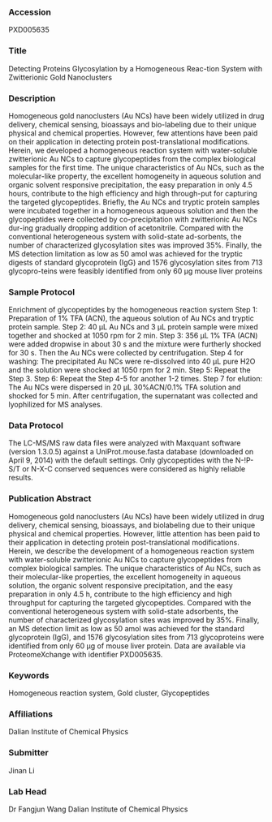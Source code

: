 ### Accession
PXD005635

### Title
Detecting Proteins Glycosylation by a Homogeneous Reac-tion System with Zwitterionic Gold Nanoclusters

### Description
Homogeneous gold nanoclusters (Au NCs) have been widely utilized in drug delivery, chemical sensing, bioassays and bio-labeling due to their unique physical and chemical properties. However, few attentions have been paid on their application in detecting protein post-translational modifications. Herein, we developed a homogeneous reaction system with water-soluble zwitterionic Au NCs to capture glycopeptides from the complex biological samples for the first time. The unique characteristics of Au NCs, such as the molecular-like property, the excellent homogeneity in aqueous solution and organic solvent responsive precipitation, the easy preparation in only 4.5 hours, contribute to the high efficiency and high through-put for capturing the targeted glycopeptides. Briefly, the Au NCs and tryptic protein samples were incubated together in a homogeneous aqueous solution and then the glycopeptides were collected by co-precipitation with zwitterionic Au NCs dur-ing gradually dropping addition of acetonitrile. Compared with the conventional heterogeneous system with solid-state ad-sorbents, the number of characterized glycosylation sites was improved 35%. Finally, the MS detection limitation as low as 50 amol was achieved for the tryptic digests of standard glycoprotein (IgG) and 1576 glycosylation sites from 713 glycopro-teins were feasibly identified from only 60 μg mouse liver proteins

### Sample Protocol
Enrichment of glycopeptides by the homogeneous reaction system Step 1: Preparation of 1% TFA (ACN), the aqueous solution of Au NCs and tryptic protein sample. Step 2: 40 µL Au NCs and 3 µL protein sample were mixed together and shocked at 1050 rpm for 2 min. Step 3: 356 µL 1% TFA (ACN) were added dropwise in about 30 s and the mixture were furtherly shocked for 30 s. Then the Au NCs were collected by centrifugation. Step 4 for washing: The precipitated Au NCs were re-dissolved into 40 µL pure H2O and the solution were shocked at 1050 rpm for 2 min. Step 5: Repeat the Step 3. Step 6: Repeat the Step 4-5 for another 1-2 times. Step 7 for elution: The Au NCs were dispersed in 20 µL 30%ACN/0.1% TFA solution and shocked for 5 min. After centrifugation, the supernatant was collected and lyophilized for MS analyses.

### Data Protocol
The LC-MS/MS raw data files were analyzed with Maxquant software (version 1.3.0.5) against a UniProt.mouse.fasta database (downloaded on April 9, 2014) with the default settings. Only glycopeptides with the N-!P-S/T or N-X-C conserved sequences were considered as highly reliable results.

### Publication Abstract
Homogeneous gold nanoclusters (Au NCs) have been widely utilized in drug delivery, chemical sensing, bioassays, and biolabeling due to their unique physical and chemical properties. However, little attention has been paid to their application in detecting protein post-translational modifications. Herein, we describe the development of a homogeneous reaction system with water-soluble zwitterionic Au NCs to capture glycopeptides from complex biological samples. The unique characteristics of Au NCs, such as their molecular-like properties, the excellent homogeneity in aqueous solution, the organic solvent responsive precipitation, and the easy preparation in only 4.5 h, contribute to the high efficiency and high throughput for capturing the targeted glycopeptides. Compared with the conventional heterogeneous system with solid-state adsorbents, the number of characterized glycosylation sites was improved by 35%. Finally, an MS detection limit as low as 50 amol was achieved for the standard glycoprotein (IgG), and 1576 glycosylation sites from 713 glycoproteins were identified from only 60 &#x3bc;g of mouse liver protein. Data are available via ProteomeXchange with identifier PXD005635.

### Keywords
Homogeneous reaction system, Gold cluster, Glycopeptides

### Affiliations
Dalian Institute of Chemical Physics

### Submitter
Jinan Li

### Lab Head
Dr Fangjun Wang
Dalian Institute of Chemical Physics


